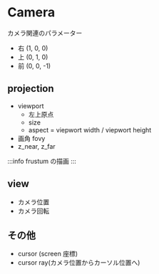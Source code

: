 # Camera

カメラ関連のパラメーター

- 右 (1, 0, 0)
- 上 (0, 1, 0)
- 前 (0, 0, -1)

## projection

- viewport
  - 左上原点
  - size
  - aspect = viepwort width / viepwort height
- 画角 fovy
- z_near, z_far

:::info
frustum の描画
:::

## view

- カメラ位置
- カメラ回転

## その他

- cursor (screen 座標)
- cursor ray(カメラ位置からカーソル位置へ)
